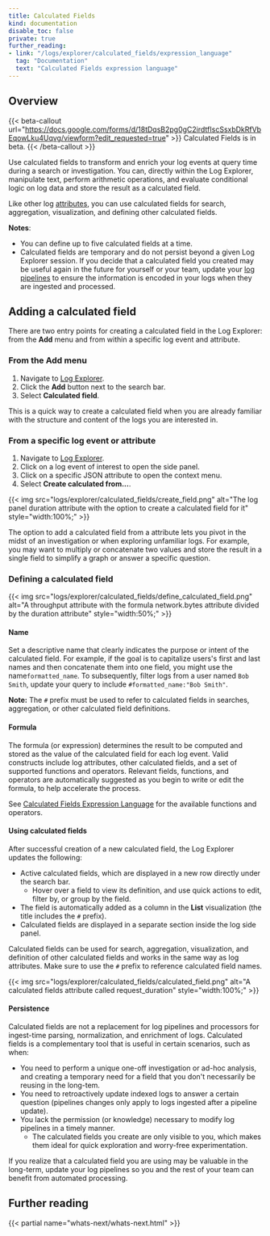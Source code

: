 ```yaml
---
title: Calculated Fields
kind: documentation
disable_toc: false
private: true
further_reading:
- link: "/logs/explorer/calculated_fields/expression_language"
  tag: "Documentation"
  text: "Calculated Fields expression language"
---
```


## Overview

{{< beta-callout url="https://docs.google.com/forms/d/18tDqsB2pg0gC2irdtfIscSsxbDkRfVbEqowLku4Uqvg/viewform?edit_requested=true" >}}
Calculated Fields is in beta.
{{< /beta-callout >}}

Use calculated fields to transform and enrich your log events at query time during a search or investigation. You can, directly within the Log Explorer, manipulate text, perform arithmetic operations, and evaluate conditional logic on log data and store the result as a calculated field.

Like other log [attributes][1], you can use calculated fields for search, aggregation, visualization, and defining other calculated fields.

**Notes**:
- You can define up to five calculated fields at a time.
- Calculated fields are temporary and do not persist beyond a given Log Explorer session. If you decide that a calculated field you created may be useful again in the future for yourself or your team, update your [log pipelines][2] to ensure the information is encoded in your logs when they are ingested and processed.

## Adding a calculated field

There are two entry points for creating a calculated field in the Log Explorer: from the **Add** menu and from within a specific log event and attribute.

### From the Add menu

1. Navigate to [Log Explorer][3].
1. Click the **Add** button next to the search bar.
1. Select **Calculated field**.

This is a quick way to create a calculated field when you are already familiar with the structure and content of the logs you are interested in.

### From a specific log event or attribute

1. Navigate to [Log Explorer][3].
1. Click on a log event of interest to open the side panel.
1. Click on a specific JSON attribute to open the context menu.
1. Select **Create calculated from...**.


{{< img src="logs/explorer/calculated_fields/create_field.png" alt="The log panel duration attribute with the option to create a calculated field for it" style="width:100%;" >}}

The option to add a calculated field from a attribute lets you pivot in the midst of an investigation or when exploring unfamiliar logs. For example, you may want to multiply or concatenate two values and store the result in a single field to simplify a graph or answer a specific question.

### Defining a calculated field


{{< img src="logs/explorer/calculated_fields/define_calculated_field.png" alt="A throughput attribute with the formula network.bytes attribute divided by the duration attribute" style="width:50%;" >}}

#### Name

Set a descriptive name that clearly indicates the purpose or intent of the calculated field. For example, if the goal is to capitalize users's first and last names and then concatenate them into one field, you might use the name`formatted_name`. To subsequently, filter logs from a user named `Bob Smith`, update your query to include `#formatted_name:"Bob Smith"`.

**Note:** The `#` prefix must be used to refer to calculated fields in searches, aggregation, or other calculated field definitions.

#### Formula

The formula (or expression) determines the result to be computed and stored as the value of the calculated field for each log event. Valid constructs include log attributes, other calculated fields, and a set of supported functions and operators. Relevant fields, functions, and operators are automatically suggested as you begin to write or edit the formula, to help accelerate the process.

See [Calculated Fields Expression Language][4] for the available functions and operators.

#### Using calculated fields

After successful creation of a new calculated field, the Log Explorer updates the following:
- Active calculated fields, which are displayed in a new row directly under the search bar.
    - Hover over a field to view its definition, and use quick actions to edit, filter by, or group by the field.
- The field is automatically added as a column in the **List** visualization (the title includes the `#` prefix).
- Calculated fields are displayed in a separate section inside the log side panel.

Calculated fields can be used for search, aggregation, visualization, and definition of other calculated fields and works in the same way as log attributes. Make sure to use the `#` prefix to reference calculated field names.

{{< img src="logs/explorer/calculated_fields/calculated_field.png" alt="A calculated fields attribute called request_duration" style="width:100%;" >}}

#### Persistence

Calculated fields are not a replacement for log pipelines and processors for ingest-time parsing, normalization, and enrichment of logs. Calculated fields is a complementary tool that is useful in certain scenarios, such as when:

- You need to perform a unique one-off investigation or ad-hoc analysis, and creating a temporary need for a field that you don't necessarily be reusing in the long-tem.
- You need to retroactively update indexed logs to answer a certain question (pipelines changes only apply to logs ingested after a pipeline update).
- You lack the permission (or knowledge) necessary to modify log pipelines in a timely manner.
  - The calculated fields you create are only visible to you, which makes them ideal for quick exploration and worry-free experimentation.

If you realize that a calculated field you are using may be valuable in the long-term, update your log pipelines so you and the rest of your team can benefit from automated processing.

## Further reading

{{< partial name="whats-next/whats-next.html" >}}

[1]: /logs/log_configuration/attributes_naming_convention/
[2]: /logs/log_configuration/pipelines/?tab=source
[3]: https://app.datadoghq.com/logs
[4]: /logs/explorer/calculated_fields/expression_language/
